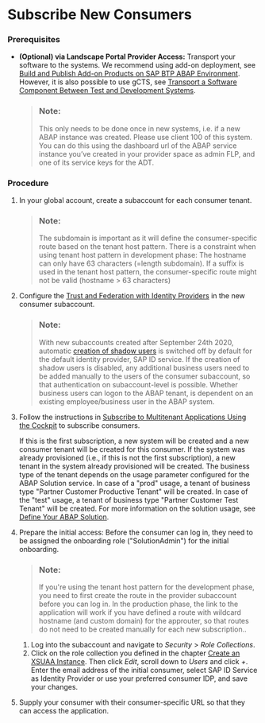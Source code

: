 <!-- loiob90cde13d43540f4a01e1ebcb146b5ef -->

# Subscribe New Consumers





### Prerequisites

-   **\(Optional\) via Landscape Portal Provider Access:** Transport your software to the systems. We recommend using add-on deployment, see [Build and Publish Add-on Products on SAP BTP ABAP Environment](https://www.project-piper.io/scenarios/abapEnvironmentAddons/). However, it is also possible to use gCTS, see [Transport a Software Component Between Test and Development Systems](https://developers.sap.com/tutorials/abap-environment-gcts.html).

    > ### Note:  
    > This only needs to be done once in new systems, i.e. if a new ABAP instance was created. Please use client 100 of this system. You can do this using the dashboard url of the ABAP service instance you’ve created in your provider space as admin FLP, and one of its service keys for the ADT.




### Procedure

1.  In your global account, create a subaccount for each consumer tenant.

    > ### Note:  
    > The subdomain is important as it will define the consumer-specific route based on the tenant host pattern. There is a constraint when using tenant host pattern in development phase: The hostname can only have 63 characters \(=length subdomain\). If a suffix is used in the tenant host pattern, the consumer-specific route might not be valid \(hostname \> 63 characters\)

2.  Configure the [Trust and Federation with Identity Providers](https://help.sap.com/viewer/65de2977205c403bbc107264b8eccf4b/Cloud/en-US/cb1bc8f1bd5c482e891063960d7acd78.html) in the new consumer subaccount.

    > ### Note:  
    > With new subaccounts created after September 24th 2020, automatic [creation of shadow users](https://help.sap.com/viewer/65de2977205c403bbc107264b8eccf4b/Cloud/en-US/d8525671e8b14147b96ef497e1e1af80.html) is switched off by default for the default identity provider, SAP ID service. If the creation of shadow users is disabled, any additional business users need to be added manually to the users of the consumer subaccount, so that authentication on subaccount-level is possible. Whether business users can logon to the ABAP tenant, is dependent on an existing employee/business user in the ABAP system.

3.  Follow the instructions in [Subscribe to Multitenant Applications Using the Cockpit](https://help.sap.com/viewer/65de2977205c403bbc107264b8eccf4b/Cloud/en-US/7a3e39622be14413b2a4df7c02ca1170.html) to subscribe consumers.

    If this is the first subscription, a new system will be created and a new consumer tenant will be created for this consumer. If the system was already provisioned \(i.e., if this is not the first subscription\), a new tenant in the system already provisioned will be created. The business type of the tenant depends on the usage parameter configured for the ABAP Solution service. In case of a "prod" usage, a tenant of business type "Partner Customer Productive Tenant" will be created. In case of the "test" usage, a tenant of business type "Partner Customer Test Tenant" will be created. For more information on the solution usage, see [Define Your ABAP Solution](define-your-abap-solution-1697387.md).

4.  Prepare the initial access: Before the consumer can log in, they need to be assigned the onboarding role \("SolutionAdmin"\) for the initial onboarding.

    > ### Note:  
    > If you're using the tenant host pattern for the development phase, you need to first create the route in the provider subaccount before you can log in. In the production phase, the link to the application will work if you have defined a route with wildcard hostname \(and custom domain\) for the approuter, so that routes do not need to be created manually for each new subscription..

    1.  Log into the subaccount and navigate to *Security* \> *Role Collections*.
    2.  Click on the role collection you defined in the chapter [Create an XSUAA Instance](create-an-xsuaa-instance-2ce1a96.md). Then click *Edit*, scroll down to *Users* and click *\+*. Enter the email address of the initial consumer, select SAP ID Service as Identity Provider or use your preferred consumer IDP, and save your changes.

5.  Supply your consumer with their consumer-specific URL so that they can access the application.

